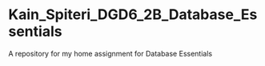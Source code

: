 # Kain_Spiteri_DGD6_2B_Database_Essentials
 A repository for my home assignment for Database Essentials
